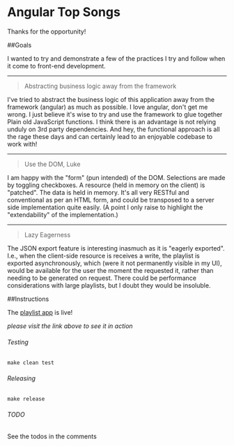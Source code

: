 # Angular Top Songs

Thanks for the opportunity!

 
##Goals

I wanted to try and demonstrate a few of the practices I try and follow when it
come to front-end development.

---
> Abstracting business logic away from the framework

I've tried to abstract the business logic of this application away from the
framework (angular) as much as possible. I love angular, don't get me wrong.
I just believe it's wise to try and use the framework to glue together Plain old
JavaScript functions. I think there is an advantage is not relying unduly on
3rd party dependencies. And hey, the functional approach is all the rage these
days and can certainly lead to an enjoyable codebase to work with!

---
> Use the DOM, Luke

I am happy with the "form" (pun intended) of the DOM. Selections are made by
toggling checkboxes. A resource (held in memory on the client) is "patched". The
data is held in memory. It's all very RESTful and conventional as per an HTML
form, and could be transposed to a
server side implementation quite easily. (A point I only raise to highlight the
"extendability" of the implementation.)

---
> Lazy Eagerness

The JSON export feature is interesting inasmuch as it is "eagerly exported".
I.e., when the client-side resource is receives a write, the playlist is
exported asynchronously, which (were it not permanently visible in my UI), would
be available for the user the moment the requested it, rather than needing to be
generated on request. There could be performance considerations with large
playlists, but I doubt they would be insoluble.

##Instructions

The [playlist app](http://repurpose.com.s3-website-us-east-1.amazonaws.com/views/playlist.html) is live!

*please visit the link above to see it in action*

###### Testing


    make clean test


###### Releasing


    make release

###### TODO

See the todos in the comments


